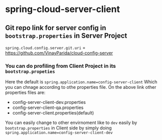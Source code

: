 # spring-cloud-server-client

## Git repo link for server config in `bootstrap.properties` in Server Project
`spring.cloud.config.server.git.uri` = https://github.com/VinayParida/cloud-config-server


### You can do profiling from Client Project in its `bootstrap.propeties`
Here the default is `spring.application.name=config-server-client`
Which you can chnage according to othe properties file. On the above link other properties files are:
- config-server-client-dev.properties
- config-server-client-qa.properties
- config-server-client.properties(default)

You can easily change to other envirnoment like to `dev` easily by `bootstrap.properties` in Client side by simply doing
`spring.application.name=config-server-client-dev`

